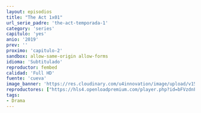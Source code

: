 ```yaml
---
layout: episodios
title: "The Act 1x01"
url_serie_padre: 'the-act-temporada-1'
category: 'series'
capitulo: 'yes'
anio: '2019'
prev: ''
proximo: 'capitulo-2'
sandbox: allow-same-origin allow-forms
idioma: 'Subtitulado'
reproductor: fembed
calidad: 'Full HD'
fuente: 'cueva'
image_banner: 'https://res.cloudinary.com/u4innovation/image/upload/v1560310449/chernobyl-banner-min_fgx16v.jpg'
reproductores: ["https://hls4.openloadpremium.com/player.php?id=bFVzdnFtbTRVZFI2TjFYc0dKMkJ6bDlna1JUdGg2OTM2bjdJanR0dXlUdE05akNobHZCOXgvUlBjKzFKVnFNVVpqbDZSc0FnamI0RktsbmVZdW85cUE9PQ&sub=https://sub.cuevana2.io/vtt-sub/sub7/The.Act.S01E01.vtt","https://tutumeme.net/embed/player.php?u=bXQ3ajJOaW1wcFRGcEs2VW5XRGExTlRPMytmUnc3bHVwcWhoenVIUjI5SHF5TlNwc0taaG1jN2gwZHZSNTlIRHVhV2tZWitkNUtDVDNOL1ZvYW1rYjJSam9LWT0","https://api.cuevana3.io/olpremium/gd.php?file=ek5lbm9xYWNrS0xNejZabVlkSFIyTkxQb3BPWDB0UFkwY3lvbjJIRjBPQ1QwNStUck1mVG9kVExvM0djeHA3VnFybXRscUdvMWRXNHRZbU1lYXVUeDg2cGpKVmp4cXpBejYxcGpHWFNyc0tzeTJpQW9ieXJ6ZEdVcll5Z202UFh2TEduaDRtb3A5Yk92WWw5WnF2VDE5NnhxNU9LdTVUSno2MXBscDY3bHNpc3JXT0FlNlRieDZpcGY0aGt0S25CbE1kb2pKMjdsc3E1c1hxQmVyT1MxcXFvYklLRWlNbmYxOG1ZYjZ6SDFBPT0","https://player.cuevana2.io/index.php?file=eTllbW9hZHpYNURaMnRwZ2txR2FxdERRa2NhaG5tT2NuTkRYeDhla21xcWVYOVRLeE5XWFlKeUtZS093MmNocmdJcWtwcmpQMWF5cmNwbUNwYTZ3cnNoaVk2NnlmckxjMnExaXBweHBxdENWbEtvPQ&sub=https://sub.cuevana2.io/vtt-sub/sub7/The.Act.S01E01.vtt","https://api.cuevana3.io/stream/index.php?file=ek5lbm9xYWNrS0xYMTZLa2xNbkdvY3ZTb3BtZng4TGp6ZFpobGFMUGtOYk4yWnllWU5iVDJNWFhZR1JtazVxa2xKR1VvcVBWMGVMWWtaYWhvSkhWNTV5WmEyUnNscG5TdDdoMWdwS3FwZEszazJTUmVKS1NvZEhUWjNHajBkVG53OWVzb3BpZjFOald6Smc9","https://api.cuevana3.io/rr/gd.php?h=ek5lbm9xYWNrS0xJMVp5b21KREk0dFBLbjVkaHhkRGdrOG1jbnBpUnhhS1ZycGgybHFPT3E2MnNuYVNZemMyajFNeVZnYWVacjhDbzNKeVRpZHFwdjZhU3FadVkyUT09"]
tags:
- Drama
---
```












